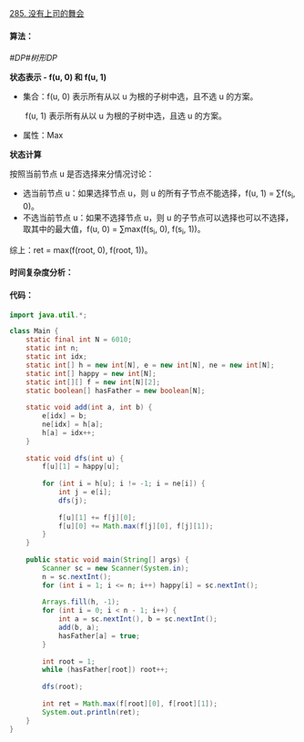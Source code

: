 [285. 没有上司的舞会](https://www.acwing.com/problem/content/287/)

#### 算法：

*#DP#树形DP*

**状态表示 - f(u, 0) 和 f(u, 1)**

- 集合：f(u, 0) 表示所有从以 u 为根的子树中选，且不选 u 的方案。

  ​			f(u, 1) 表示所有从以 u 为根的子树中选，且选 u 的方案。

- 属性：Max

**状态计算**

按照当前节点 u 是否选择来分情况讨论：

- 选当前节点 u：如果选择节点 u，则 u 的所有子节点不能选择，f(u, 1) = ∑f(s<sub>i</sub>, 0)。
- 不选当前节点 u：如果不选择节点 u，则 u 的子节点可以选择也可以不选择，取其中的最大值，f(u, 0) = ∑max(f(s<sub>i</sub>, 0), f(s<sub>i</sub>, 1))。

综上：ret = max(f(root, 0), f(root, 1))。

#### 时间复杂度分析：



#### 代码：

```java
import java.util.*;

class Main {
    static final int N = 6010;
    static int n;
    static int idx;
    static int[] h = new int[N], e = new int[N], ne = new int[N];
    static int[] happy = new int[N];
    static int[][] f = new int[N][2];
    static boolean[] hasFather = new boolean[N];
    
    static void add(int a, int b) {
        e[idx] = b;
        ne[idx] = h[a];
        h[a] = idx++;
    }
    
    static void dfs(int u) {
        f[u][1] = happy[u];
        
        for (int i = h[u]; i != -1; i = ne[i]) {
            int j = e[i];
            dfs(j);
    
            f[u][1] += f[j][0];
            f[u][0] += Math.max(f[j][0], f[j][1]);
        }
    }
    
    public static void main(String[] args) {
        Scanner sc = new Scanner(System.in);
        n = sc.nextInt();
        for (int i = 1; i <= n; i++) happy[i] = sc.nextInt();
        
        Arrays.fill(h, -1);
        for (int i = 0; i < n - 1; i++) {
            int a = sc.nextInt(), b = sc.nextInt();
            add(b, a);
            hasFather[a] = true;
        }
        
        int root = 1;
        while (hasFather[root]) root++;
        
        dfs(root);
        
        int ret = Math.max(f[root][0], f[root][1]);
        System.out.println(ret);
    }
}
```

